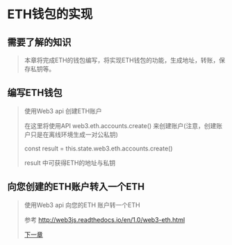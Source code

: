 # ETH钱包的实现

## 需要了解的知识

> 本章将完成ETH的钱包编写，将实现ETH钱包的功能，生成地址，转账，保存私钥等。

## 编写ETH钱包

> 使用Web3 api 创建ETH账户
>
> 在这里将使用API web3.eth.accounts.create() 来创建账户(注意，创建账户只是在离线环境生成一对公私钥)
>
> const result = this.state.web3.eth.accounts.create()
>
> result 中可获得ETH的地址与私钥
>

## 向您创建的ETH账户转入一个ETH

>使用Web3 api 向您的ETH 账户转一个ETH
>
> 参考 http://web3js.readthedocs.io/en/1.0/web3-eth.html
>
>[下一章](./Chapter_6.md)